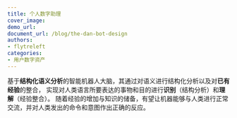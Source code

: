```yaml
---
title: 个人数字助理
cover_image:
demo_url:
document_url: /blog/the-dan-bot-design
authors:
- flytreleft
categories:
- 用户数字资产
---
```


基于**结构化语义分析**的智能机器人大脑，其通过对语义进行结构化分析以及对**已有经验**的整合，
实现对人类语言所要表达的事物和目的进行**识别**（结构分析）和**理解**（经验整合）。
随着经验的增加与知识的储备，有望让机器能够与人类进行正常交流，并对人类发出的命令和意图作出正确的反应。
<!-- more -->

